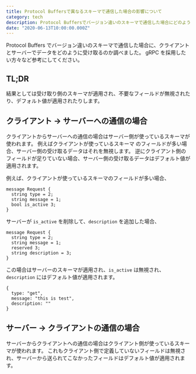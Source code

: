 ```yaml
---
title: Protocol Buffersで異なるスキーマで通信した場合の影響について
category: tech
description: Protocol Buffersでバージョン違いのスキーマで通信した場合にどのようなことが起こるのか調べました
date: "2020-06-13T10:00:00.000Z"
---
```


Protocol Buffers でバージョン違いのスキーマで通信した場合に、クライアントとサーバーでデータをどのように受け取るのか調べました。
gRPC を採用したい方々など参考にしてください。

## TL;DR

結果としては受け取り側のスキーマが適用され、不要なフィールドが無視されたり、デフォルト値が適用されたりします。

## クライアント -> サーバーへの通信の場合

クライアントからサーバーへの通信の場合はサーバー側が使っているスキーマが使われます。
例えばクライアントが使っているスキーマ のフィールドが多い場合、サーバー側の受け取るデータはそれを無視します。
逆にクライアント側のフィールドが足りていない場合、サーバー側の受け取るデータはデフォルト値が適用されます。

例えば、クライアントが使っているスキーマのフィールドが多い場合、

```
message Request {
  string type = 2;
  string message = 1;
  bool is_active 3;
}
```

サーバーが `is_active` を削除して、`description` を追加した場合、

```
message Request {
  string type = 2;
  string message = 1;
  reserved 3;
  string description = 3;
}
```

この場合はサーバーのスキーマが適用され、`is_active` は無視され、 `description` にはデフォルト値が適用されます。

```
{
  type: "get",
  message: "this is test",
  description: ""
}
```

## サーバー -> クライアントの通信の場合

サーバーからクライアントへの通信の場合はクライアント側が使っているスキーマが使われます。
これもクライアント側で定義していないフィールドは無視され、サーバーから送られてこなかったフィールドはデフォルト値が適用されます。
